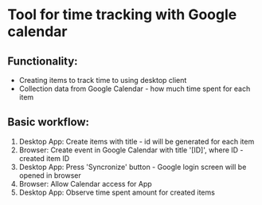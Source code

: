 Tool for time tracking with Google calendar
============================================

Functionality:
--------------

  - Creating items to track time to using desktop client
  - Collection data from Google Calendar - how much time spent for each item

Basic workflow:
---------------

  1. Desktop App: Create items with title - id will be generated for each item
  2. Browser: Create event in Google Calendar with title '[ID]', where ID - created item ID
  3. Desktop App: Press 'Syncronize' button - Google login screen will be opened in browser
  4. Browser: Allow Calendar access for App
  5. Desktop App: Observe time spent amount for created items

